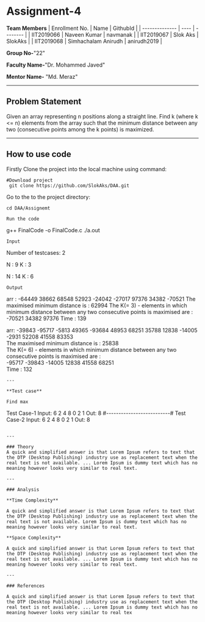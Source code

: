 # Assignment-4

**Team Members**
|   Enrollment No.  |   Name   | GithubId |
|   --------------  |   ----   | -------- |
|    IIT2019066  | Naveen Kumar | navmanak |
|    IIT2019067  |   Slok Aks | SlokAks | 
|    IIT2019068  |   Simhachalam Anirudh | anirudh2019  |

**Group No-**"22"

**Faculty Name-**"Dr. Mohammed Javed"

**Mentor Name-** "Md. Meraz"

---
## Problem Statement
Given an array representing n positions along a straight line. Find k (where k <= n) elements from the array such that the minimum distance between any two (consecutive points among the k points) is maximized.

---
## How to use code
Firstly Clone the project into the local machine using command:
```
#Download project
 git clone https://github.com/SlokAks/DAA.git

```
Go to the to the project directory:
```
cd DAA/Assignemt

Run the code
```
g++ FinalCode -o FinalCode.c
./a.out

```
Input
```
Number of testcases: 2

N : 9
K : 3

N : 14
K : 6
```
Output
```
arr : -64449 38662 68548 52923 -24042 -27017 97376 34382 -70521
The maximised minimum distance is : 62994
The K(= 3) - elements in which minimum distance between any two consecutive points is maximised are :                                           
-70521 34382 97376
Time : 139

arr: -39843 -95717 -5813 49365 -93684 48953 68251 35788 12838 -14005 -2931 52208 41558 83353                                                    
The maximised minimum distance is : 25838                                                                                                       
The K(= 6) - elements in which minimum distance between any two consecutive points is maximised are :                                           
-95717 -39843 -14005 12838 41558 68251                                                                                                          
Time : 132 
```
---

**Test case**

Find max
```
Test Case-1
Input:
6
2 4 8 0 2 1
Out:
8
#--------------------------#
Test Case-2
Input:
6
2 4 8 0 2 1
Out:
8
```

---

### Theory
A quick and simplified answer is that Lorem Ipsum refers to text that the DTP (Desktop Publishing) industry use as replacement text when the real text is not available. ... Lorem Ipsum is dummy text which has no meaning however looks very similar to real text.

---

### Analysis

**Time Complexity**

A quick and simplified answer is that Lorem Ipsum refers to text that the DTP (Desktop Publishing) industry use as replacement text when the real text is not available. Lorem Ipsum is dummy text which has no meaning however looks very similar to real text.

**Space Complexity**

A quick and simplified answer is that Lorem Ipsum refers to text that the DTP (Desktop Publishing) industry use as replacement text when the real text is not available. ... Lorem Ipsum is dummy text which has no meaning however looks very similar to real text.

---

### References

A quick and simplified answer is that Lorem Ipsum refers to text that the DTP (Desktop Publishing) industry use as replacement text when the real text is not available. ... Lorem Ipsum is dummy text which has no meaning however looks very similar to real tex

